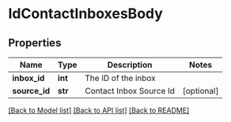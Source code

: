 # IdContactInboxesBody

## Properties
Name | Type | Description | Notes
------------ | ------------- | ------------- | -------------
**inbox_id** | **int** | The ID of the inbox | 
**source_id** | **str** | Contact Inbox Source Id | [optional] 

[[Back to Model list]](../README.md#documentation-for-models) [[Back to API list]](../README.md#documentation-for-api-endpoints) [[Back to README]](../README.md)

